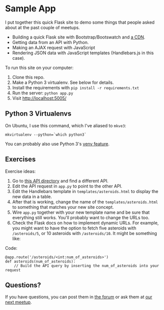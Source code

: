 Sample App
==========

I put together this quick Flask site to demo some things that people asked about at the past couple of meetups.

* Building a quick Flask site with Bootstrap/Bootswatch and [a CDN](http://cdnjs.com/).
* Getting data from an API with Python.
* Making an AJAX request with JavaScript
* Rendering JSON data with JavaScript templates (Handlebars.js in this case).

To run this site on your computer:

1. Clone this repo.
1. Make a Python 3 virtualenv. See below for details.
1. Install the requirements with `pip install -r requirements.txt`
1. Run the server: `python app.py`
1. Visit [http://localhost:5005/](http://localhost:5005/)

## Python 3 Virtualenvs

On Ubuntu, I use this command, which I've aliased to `mkve3`:

    mkvirtualenv --python=`which python3`

You can probably also use Python 3's [venv feature](https://docs.python.org/3/library/venv.html).

## Exercises

Exercise ideas:

1. Go to [this API directory](http://www.programmableweb.com/apis/directory) and find a different API.
1. Edit the API request in `app.py` to point to the other API.
1. Edit the Handlebars template in `templates/asteroids.html` to display the new data in a table.
1. After that is working, change the name of the `templates/asteroids.html` to something that matches your new site concept.
1. Wire `app.py` together with your new template name and be sure that everything still works. You'll probably want to change the URLs too.
1. Check the Flask docs on how to implement dynamic URLs. For example, you might want to have the option to fetch five asteroids with `/asteroids/5`, or 10 asteroids with `/asteroids/10`. It might be something like:

Code:

    @app.route('/asteroids/<int:num_of_asteroids>')
    def asteroids(num_of_asteroids):
        // Build the API query by inserting the num_of_asteroids into your request

## Questions?

If you have questions, you can post them in <a href="http://codeselfstudy.com/forum">the forum</a> or ask them at <a href="http://www.meetup.com/codeselfstudy/">our next meetup</a>.
